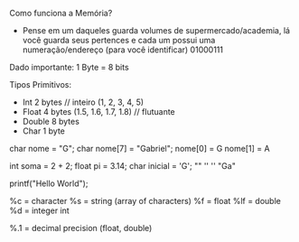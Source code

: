 Como funciona a Memória? 
- Pense em um daqueles guarda volumes de supermercado/academia, lá você guarda seus pertences e cada um possui uma numeração/endereço
(para você identificar) 
01000111


Dado importante: 1 Byte = 8 bits 

Tipos Primitivos: 

- Int 2 bytes // inteiro (1, 2, 3, 4, 5)
- Float 4 bytes (1.5, 1.6, 1.7, 1.8) // flutuante
- Double 8 bytes
- Char 1 byte 

char nome = "G"; 
char nome[7] = "Gabriel"; nome[0] = G nome[1] = A 

int soma = 2 + 2;
float pi = 3.14;
char inicial = 'G';
"" ''
''
"Ga"

printf("Hello World");

%c = character
%s = string (array of characters)
%f = float
%lf = double
%d = integer int

%.1 = decimal precision (float, double)

